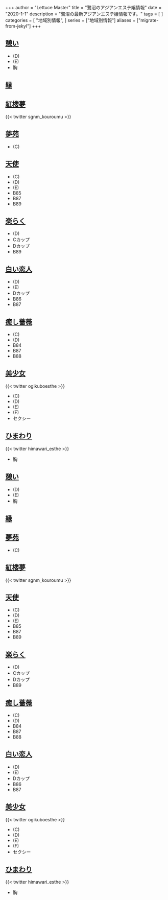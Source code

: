 +++
author = "Lettuce Master"
title = "鷺沼のアジアンエステ嬢情報"
date = "2020-1-1"
description = "鷺沼の最新アジアンエステ嬢情報です。"
tags = [
]
categories = [
    "地域別情報",
]
series = ["地域別情報"]
aliases = ["migrate-from-jekyl"]
+++

## [憩い](http://massage-esthe.tokyo/)
- (D)
- (E)
- 胸
## [縁](http://lavender.este88.com/)
## [紅楼夢](https://kou-rou-mu.sweet-relaxation.com/)

{{< twitter sgnm_kouroumu >}}
## [夢苑](http://yumeen.jpest.net/)
- (C)
## [天使](https://tenshi.jpn.vin/)
- (C)
- (D)
- (E)
- B85
- B87
- B89
## [楽らく](http://rkrk.info/)
- (D)
- Cカップ
- Dカップ
- B89
## [白い恋人](http://www.shiroikoibito.esturl.com/)
- (D)
- (E)
- Dカップ
- B86
- B87
## [癒し薔薇](http://www.bara.estheshop.com/)
- (C)
- (D)
- B84
- B87
- B88
## [美少女](https://bishoujyo.uouono.com/)

{{< twitter ogikuboesthe >}}
- (C)
- (D)
- (E)
- (F)
- セクシー
## [ひまわり](https://saginuma-mensesthe.com/)

{{< twitter himawari_esthe >}}
- 胸
## [憩い](http://massage-esthe.tokyo/)
- (D)
- (E)
- 胸
## [縁](http://lavender.este88.com/)
## [夢苑](http://yumeen.jpest.net/)
- (C)
## [紅楼夢](https://kou-rou-mu.sweet-relaxation.com/)

{{< twitter sgnm_kouroumu >}}
## [天使](https://tenshi.jpn.vin/)
- (C)
- (D)
- (E)
- B85
- B87
- B89
## [楽らく](http://rkrk.info/)
- (D)
- Cカップ
- Dカップ
- B89
## [癒し薔薇](http://www.bara.estheshop.com/)
- (C)
- (D)
- B84
- B87
- B88
## [白い恋人](http://www.shiroikoibito.esturl.com/)
- (D)
- (E)
- Dカップ
- B86
- B87
## [美少女](https://bishoujyo.uouono.com/)

{{< twitter ogikuboesthe >}}
- (C)
- (D)
- (E)
- (F)
- セクシー
## [ひまわり](https://saginuma-mensesthe.com/)

{{< twitter himawari_esthe >}}
- 胸
